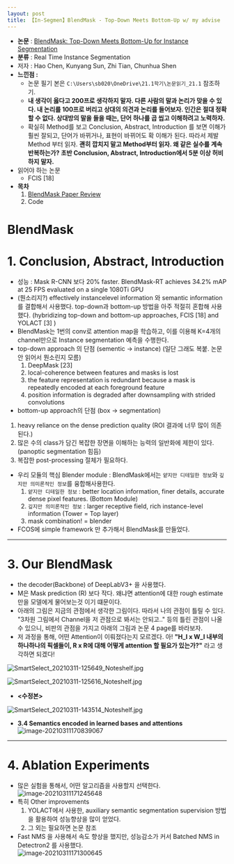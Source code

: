 ```yaml
---
layout: post
title: 【In-Segmen】BlendMask - Top-Down Meets Bottom-Up w/ my advise
---
```


- **논문** : [BlendMask: Top-Down Meets Bottom-Up for Instance Segmentation](https://arxiv.org/abs/2001.00309)
- **분류** : Real Time Instance Segmentation
- 저자 : Hao Chen, Kunyang Sun, Zhi Tian, Chunhua Shen
- **느낀점 :** 
  - 논문 필기 본은 `C:\Users\sb020\OneDrive\21.1학기\논문읽기_21.1` 참조하기. 
  - **내 생각이 옳다고 200프로 생각하지 말자. 다른 사람의 말과 논리가 맞을 수 있다. 내 논리를 100프로 버리고 상대의 의견과 논리를 들어보자. 인간은 절대 정확할 수 없다. 상대방의 말을 들을 때는, 단어 하나를 곱 씹고 이해하려고 노력하자.**
  - 확실히 Method를 보고 Conclusion, Abstract, Introduction 를 보면 이해가 훨씬 잘되고, 단어가 바뀌거나, 표현이 바뀌어도 확 이해가 된다. 따라서 제발 Method 부터 읽자. **괜히 깝치지 말고 Method부터 읽자. 왜 같은 실수를 계속 반복하는가? 초반 Conclusion, Abstract, Introduction에서 5분 이상 허비하지 말자.**
- 읽어야 하는 논문 
  - FCIS [18]
- **목차**
  1. [BlendMask Paper Review](https://junha1125.github.io/blog/artificial-intelligence/2021-03-09-MaskScore/#a-mask-scoring-r-cnn)
  3. Code 



# BlendMask

# 1. Conclusion, Abstract, Introduction

- 성능 : Mask R-CNN 보다 20% faster. BlendMask-RT achieves 34.2% mAP at 25 FPS evaluated on a single 1080Ti GPU
- (뭔소리지?) effectively  instancelevel information 와  semantic information 를 결합해서 사용했다. top-down과 bottom-up 방법을 아주 적절히 혼합해 사용했다. (hybridizing top-down and bottom-up approaches, FCIS [18] and YOLACT [3] ) 
- BlendMask는 1번의 conv로 attention map을 학습하고, 이를 이용해 K=4개의 channel만으로 Instance segmentation 예측을 수행한다.  
- top-down approach 의 단점 (sementic -> instance) (일단 그래도 복붙. 논문 안 읽어서 뭔소린지 모름)
  1. DeepMask [23]
  2. local-coherence between features and masks is lost
  3. the feature representation is redundant because a mask is repeatedly encoded at each foreground feature
  4. position information is degraded after downsampling with strided convolutions
-  bottom-up approach의 단점 (box -> segmentation)
  1.  heavy reliance on the dense prediction quality (ROI 결과에 너무 많이 의존된다.)
  2. 많은 수의 class가 담긴 복잡한 장면을 이해하는 능력의 일반화에 제한이 있다. (panoptic segmentation 힘듬)
  3. 복잡한 post-processing 절체가 필요하다.
- 우리 모듈의 핵심 Blender module : BlendMask에서는 `얕지만 디테일한 정보`와 `깊지만 의미론적인 정보`를 융합해사용한다. 
  1. `얕지만 디테일한 정보` :  better location information, finer details,  accurate dense pixel features. (Bottom Module)
  2. `깊지만 의미론적인 정보` : larger receptive field, rich instance-level information (Tower = Top layer)
  3.  mask combination! = blender
- FCOS에 simple framework 만 추가해서 BlendMask를 만들었다.



---

# 3. Our BlendMask

- the decoder(Backbone) of DeepLabV3+ 을 사용했다. 
- M은 Mask prediction (R) 보다 작다. 왜냐면 attention에 대한 rough estimate 만을 모델에게 물어보는것 이기 떄문이다.
- 아래의 그림은 지금의 관점에서 생각한 그림이다. 따라서 나의 관점이 틀릴 수 있다. "3차원 그림에서 Channel을 저 관점으로 봐서는 안되고.." 등의 틀린 관점이 나올 수 있으니, 비판의 관점을 가지고 아래의 그림과 논문 4 page를 바라보자.  
- 저 과정을 통해, 어떤 Attention이 이뤄졌다는지 모르겠다. 아! **"H_l x W_l 내부의 하나하나의 픽셀들이, R x R에 대해 어떻게 attention 할 필요가 있는가?"** 라고 생각하면 되겠다!

![SmartSelect_20210311-125649_Noteshelf.jpg](https://github.com/junha1125/Imgaes_For_GitBlog/blob/master/2021-3/blendMask/SmartSelect_20210311-125649_Noteshelf.jpg?raw=true)

![SmartSelect_20210311-125616_Noteshelf.jpg](https://github.com/junha1125/Imgaes_For_GitBlog/blob/master/2021-3/blendMask/SmartSelect_20210311-125616_Noteshelf.jpg?raw=true)

- **<수정본>** 

![SmartSelect_20210311-143514_Noteshelf.jpg](https://github.com/junha1125/Imgaes_For_GitBlog/blob/master/2021-3/blendMask/SmartSelect_20210311-143514_Noteshelf.jpg?raw=true)



- **3.4 Semantics encoded in learned bases and attentions**   
  ![image-20210311170839067](https://github.com/junha1125/Imgaes_For_GitBlog/blob/master/Typora/image-20210311170839067.png?raw=tru)



---

# 4. Ablation Experiments

- 많은 실험을 통해서, 어떤 알고리즘을 사용할지 선택한다.    
  ![image-20210311171245648](https://github.com/junha1125/Imgaes_For_GitBlog/blob/master/Typora/image-20210311171245648.png?raw=tru)
- 특히 Other improvements 
  1. YOLACT에서 사용한, auxiliary semantic segmentation supervision 방법을 활용하여 성능향상을 많이 얻었다.
  2. 그 외는 필요하면 논문 참조     
- Fast NMS 을 사용해서 속도 향상을 했지만, 성능감소가 커서 Batched NMS in Detectron2 를 사용했다.    
  ![image-20210311171300645](https://github.com/junha1125/Imgaes_For_GitBlog/blob/master/Typora/image-20210311171300645.png?raw=tru)

























